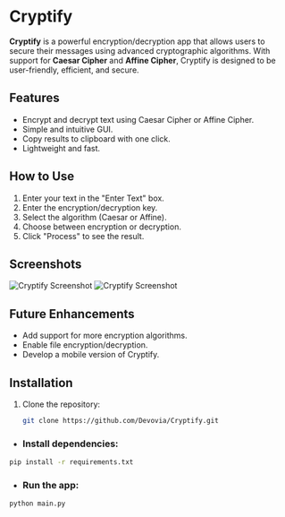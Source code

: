 # Cryptify

**Cryptify** is a powerful encryption/decryption app that allows users to secure their messages using advanced cryptographic algorithms. With support for **Caesar Cipher** and **Affine Cipher**, Cryptify is designed to be user-friendly, efficient, and secure.

## Features
- Encrypt and decrypt text using Caesar Cipher or Affine Cipher.
- Simple and intuitive GUI.
- Copy results to clipboard with one click.
- Lightweight and fast.

## How to Use
1. Enter your text in the "Enter Text" box.
2. Enter the encryption/decryption key.
3. Select the algorithm (Caesar or Affine).
4. Choose between encryption or decryption.
5. Click "Process" to see the result.

## Screenshots
![Cryptify Screenshot](assets/screenshot1.png)
![Cryptify Screenshot](assets/screenshot2.png)

## Future Enhancements
- Add support for more encryption algorithms.
- Enable file encryption/decryption.
- Develop a mobile version of Cryptify.

## Installation
1. Clone the repository:
   ```bash
   git clone https://github.com/Devovia/Cryptify.git

- ### Install dependencies:

```bash
pip install -r requirements.txt
```

- ### Run the app:
```bash
python main.py
```

